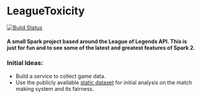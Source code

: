 # LeagueToxicity

[![Build Status](https://travis-ci.org/lyubent/LeagueToxicity.svg?branch=master)](https://travis-ci.org/lyubent/LeagueToxicity)

#### A small Spark project based around the League of Legends API. This is just for fun and to see some of the latest and greatest features of Spark 2.


### Initial Ideas:

- Build a service to collect game data.
- Use the publicly available [static dataset](https://s3-us-west-1.amazonaws.com/riot-api/seed_data/matches1.json ) for initial analysis on the match making system and its fairness.
